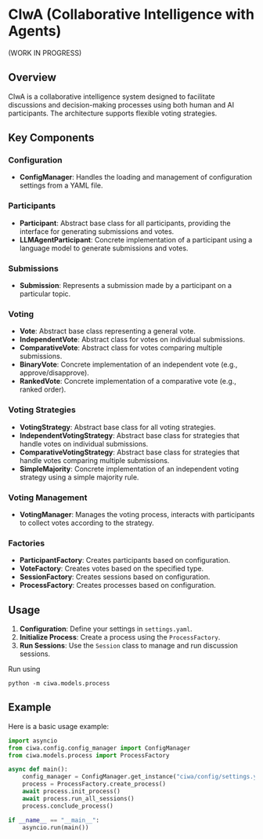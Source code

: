 # CIwA (Collaborative Intelligence with Agents)
(WORK IN PROGRESS)

## Overview

CIwA is a collaborative intelligence system designed to facilitate discussions and decision-making processes using both human and AI participants. The architecture supports flexible voting strategies.

## Key Components

### Configuration
- **ConfigManager**: Handles the loading and management of configuration settings from a YAML file.

### Participants
- **Participant**: Abstract base class for all participants, providing the interface for generating submissions and votes.
- **LLMAgentParticipant**: Concrete implementation of a participant using a language model to generate submissions and votes.

### Submissions
- **Submission**: Represents a submission made by a participant on a particular topic.

### Voting
- **Vote**: Abstract base class representing a general vote.
- **IndependentVote**: Abstract class for votes on individual submissions.
- **ComparativeVote**: Abstract class for votes comparing multiple submissions.
- **BinaryVote**: Concrete implementation of an independent vote (e.g., approve/disapprove).
- **RankedVote**: Concrete implementation of a comparative vote (e.g., ranked order).

### Voting Strategies
- **VotingStrategy**: Abstract base class for all voting strategies.
- **IndependentVotingStrategy**: Abstract base class for strategies that handle votes on individual submissions.
- **ComparativeVotingStrategy**: Abstract base class for strategies that handle votes comparing multiple submissions.
- **SimpleMajority**: Concrete implementation of an independent voting strategy using a simple majority rule.

### Voting Management
- **VotingManager**: Manages the voting process, interacts with participants to collect votes according to the strategy.

### Factories
- **ParticipantFactory**: Creates participants based on configuration.
- **VoteFactory**: Creates votes based on the specified type.
- **SessionFactory**: Creates sessions based on configuration.
- **ProcessFactory**: Creates processes based on configuration.

## Usage

1. **Configuration**: Define your settings in `settings.yaml`.
2. **Initialize Process**: Create a process using the `ProcessFactory`.
3. **Run Sessions**: Use the `Session` class to manage and run discussion sessions.

Run using
```shell
python -m ciwa.models.process
```

## Example

Here is a basic usage example:

```python
import asyncio
from ciwa.config.config_manager import ConfigManager
from ciwa.models.process import ProcessFactory

async def main():
    config_manager = ConfigManager.get_instance("ciwa/config/settings.yaml")
    process = ProcessFactory.create_process()
    await process.init_process()
    await process.run_all_sessions()
    process.conclude_process()

if __name__ == "__main__":
    asyncio.run(main())
